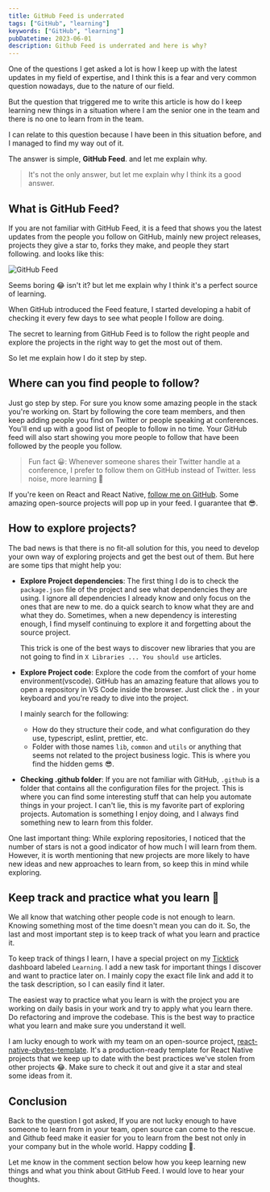 ```yaml
---
title: GitHub Feed is underrated
tags: ["GitHub", "learning"]
keywords: ["GitHub", "learning"]
pubDatetime: 2023-06-01
description: Github Feed is underrated and here is why?
---
```


One of the questions I get asked a lot is how I keep up with the latest updates in my field of expertise, and I think this is a fear and very common question nowadays, due to the nature of our field.

But the question that triggered me to write this article is how do I keep learning new things in a situation where I am the senior one in the team and there is no one to learn from in the team.

I can relate to this question because I have been in this situation before, and I managed to find my way out of it.

The answer is simple, **GitHub Feed**. and let me explain why.

> It's not the only answer, but let me explain why I think its a good answer.

## What is GitHub Feed?

If you are not familiar with GitHub Feed, it is a feed that shows you the latest updates from the people you follow on GitHub, mainly new project releases, projects they give a star to, forks they make, and people they start following. and looks like this:

![GitHub Feed](/images/github-feed.png)

Seems boring 😂 isn't it? but let me explain why I think it's a perfect source of learning.

When GitHub introduced the Feed feature, I started developing a habit of checking it every few days to see what people I follow are doing.

The secret to learning from GitHub Feed is to follow the right people and explore the projects in the right way to get the most out of them.

So let me explain how I do it step by step.

## Where can you find people to follow?

Just go step by step. For sure you know some amazing people in the stack you're working on. Start by following the core team members, and then keep adding people you find on Twitter or people speaking at conferences. You'll end up with a good list of people to follow in no time. Your GitHub feed will also start showing you more people to follow that have been followed by the people you follow.

> Fun fact 😀: Whenever someone shares their Twitter handle at a conference, I prefer to follow them on GitHub instead of Twitter. less noise, more learning 🤝

If you're keen on React and React Native, [follow me on GitHub](https://github.com/yjose). Some amazing open-source projects will pop up in your feed. I guarantee that 😎.

## How to explore projects?

The bad news is that there is no fit-all solution for this, you need to develop your own way of exploring projects and get the best out of them. But here are some tips that might help you:

- **Explore Project dependencies**: The first thing I do is to check the `package.json` file of the project and see what dependencies they are using. I ignore all dependencies I already know and only focus on the ones that are new to me. do a quick search to know what they are and what they do. Sometimes, when a new dependency is interesting enough, I find myself continuing to explore it and forgetting about the source project.

  This trick is one of the best ways to discover new libraries that you are not going to find in `X Libraries ... You should use` articles.

- **Explore Project code**: Explore the code from the comfort of your home environment(vscode). GitHub has an amazing feature that allows you to open a repository in VS Code inside the browser. Just click the `.` in your keyboard and you're ready to dive into the project.

  I mainly search for the following:

  - How do they structure their code, and what configuration do they use, typescript, eslint, prettier, etc.
  - Folder with those names `lib`, `common` and `utils` or anything that seems not related to the project business logic. This is where you find the hidden gems 😎.

- **Checking .github folder**: If you are not familiar with GitHub, `.github` is a folder that contains all the configuration files for the project. This is where you can find some interesting stuff that can help you automate things in your project. I can't lie, this is my favorite part of exploring projects. Automation is something I enjoy doing, and I always find something new to learn from this folder.

One last important thing: While exploring repositories, I noticed that the number of stars is not a good indicator of how much I will learn from them. However, it is worth mentioning that new projects are more likely to have new ideas and new approaches to learn from, so keep this in mind while exploring.

## Keep track and practice what you learn 🤝

We all know that watching other people code is not enough to learn. Knowing something most of the time doesn't mean you can do it. So, the last and most important step is to keep track of what you learn and practice it.

To keep track of things I learn, I have a special project on my [Ticktick](https://ticktick.com) dashboard labeled `Learning`. I add a new task for important things I discover and want to practice later on. I mainly copy the exact file link and add it to the task description, so I can easily find it later.

The easiest way to practice what you learn is with the project you are working on daily basis in your work and try to apply what you learn there. Do refactoring and improve the codebase. This is the best way to practice what you learn and make sure you understand it well.

I am lucky enough to work with my team on an open-source project, [react-native-obytes-template](https://github.com/obytes/react-native-template-obytes). It's a production-ready template for React Native projects that we keep up to date with the best practices we've stolen from other projects 😂. Make sure to check it out and give it a star and steal some ideas from it.

## Conclusion

Back to the question I got asked, If you are not lucky enough to have someone to learn from in your team, open source can come to the rescue. and Github feed make it easier for you to learn from the best not only in your company but in the whole world. Happy codding 🤝.

Let me know in the comment section below how you keep learning new things and what you think about GitHub Feed. I would love to hear your thoughts.
